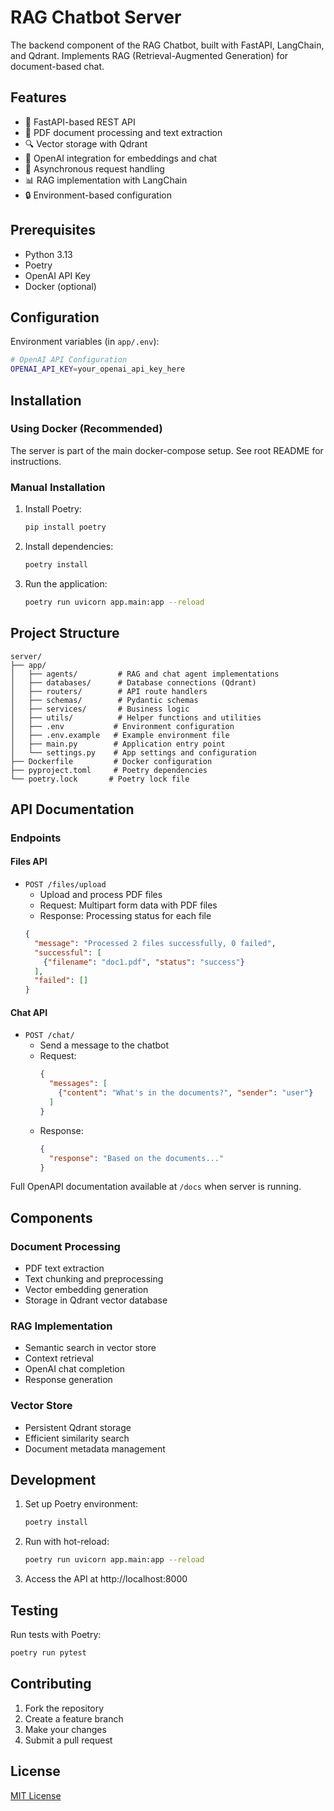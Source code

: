 # RAG Chatbot Server

The backend component of the RAG Chatbot, built with FastAPI, LangChain, and Qdrant. Implements RAG (Retrieval-Augmented Generation) for document-based chat.

## Features

- 🚀 FastAPI-based REST API
- 📄 PDF document processing and text extraction
- 🔍 Vector storage with Qdrant
- 🤖 OpenAI integration for embeddings and chat
- 🔄 Asynchronous request handling
- 📊 RAG implementation with LangChain
- 🔒 Environment-based configuration

## Prerequisites

- Python 3.13
- Poetry
- OpenAI API Key
- Docker (optional)

## Configuration

Environment variables (in `app/.env`):
```bash
# OpenAI API Configuration
OPENAI_API_KEY=your_openai_api_key_here
```

## Installation

### Using Docker (Recommended)

The server is part of the main docker-compose setup. See root README for instructions.

### Manual Installation

1. Install Poetry:
   ```bash
   pip install poetry
   ```

2. Install dependencies:
   ```bash
   poetry install
   ```

3. Run the application:
   ```bash
   poetry run uvicorn app.main:app --reload
   ```

## Project Structure

```
server/
├── app/
│   ├── agents/         # RAG and chat agent implementations
│   ├── databases/      # Database connections (Qdrant)
│   ├── routers/        # API route handlers
│   ├── schemas/        # Pydantic schemas
│   ├── services/       # Business logic
│   ├── utils/          # Helper functions and utilities
│   ├── .env           # Environment configuration
│   ├── .env.example   # Example environment file
│   ├── main.py        # Application entry point
│   └── settings.py    # App settings and configuration
├── Dockerfile         # Docker configuration
├── pyproject.toml     # Poetry dependencies
└── poetry.lock       # Poetry lock file
```

## API Documentation

### Endpoints

#### Files API
- `POST /files/upload`
  - Upload and process PDF files
  - Request: Multipart form data with PDF files
  - Response: Processing status for each file
  ```json
  {
    "message": "Processed 2 files successfully, 0 failed",
    "successful": [
      {"filename": "doc1.pdf", "status": "success"}
    ],
    "failed": []
  }
  ```

#### Chat API
- `POST /chat/`
  - Send a message to the chatbot
  - Request:
    ```json
    {
      "messages": [
        {"content": "What's in the documents?", "sender": "user"}
      ]
    }
    ```
  - Response:
    ```json
    {
      "response": "Based on the documents..."
    }
    ```

Full OpenAPI documentation available at `/docs` when server is running.

## Components

### Document Processing
- PDF text extraction
- Text chunking and preprocessing
- Vector embedding generation
- Storage in Qdrant vector database

### RAG Implementation
- Semantic search in vector store
- Context retrieval
- OpenAI chat completion
- Response generation

### Vector Store
- Persistent Qdrant storage
- Efficient similarity search
- Document metadata management

## Development

1. Set up Poetry environment:
   ```bash
   poetry install
   ```

2. Run with hot-reload:
   ```bash
   poetry run uvicorn app.main:app --reload
   ```

3. Access the API at http://localhost:8000

## Testing

Run tests with Poetry:
```bash
poetry run pytest
```

## Contributing

1. Fork the repository
2. Create a feature branch
3. Make your changes
4. Submit a pull request

## License

[MIT License](../LICENSE)
